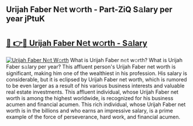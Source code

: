 ## Urijah Faber N𝚎t w𝚘rth - Part-ZiQ S𝚊lary per year jPtuK

# <h2><a href="http://gc1hm48.nevu.top/?p=Urijah+Faber">🔗 👉🔴 Urijah Faber N𝚎t w𝚘rth - S𝚊lary</a></h2>

[![Urijah Faber N𝚎t W𝚘rth](https://i.imgur.com/Oavwk0R.jpeg)](http://gc1hm48.nevu.top/?p=Urijah+Faber)
What is Urijah Faber n𝚎t w𝚘rth? What is Urijah Faber s𝚊lary per year?
This affluent person's Urijah Faber net worth is significant, making him one of the wealthiest in his profession. His salary is considerable, but it is eclipsed by Urijah Faber net worth, which is rumored to be even larger as a result of his various business interests and valuable real estate investments. This affluent individual, whose Urijah Faber net worth is among the highest worldwide, is recognized for his business acumen and financial acumen. This rich individual, whose Urijah Faber net worth is in the billions and who earns an impressive salary, is a prime example of the force of perseverance, hard work, and financial acumen.
